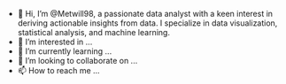 - 👋 Hi, I’m @Metwill98, a passionate data analyst with a keen interest in deriving actionable insights from data. I specialize in data visualization, statistical analysis, and machine learning.
- 👀 I’m interested in ...
- 🌱 I’m currently learning ...
- 💞️ I’m looking to collaborate on ...
- 📫 How to reach me ...

<!---
Metwill98/Metwill98 is a ✨ special ✨ repository because its `README.md` (this file) appears on your GitHub profile.
You can click the Preview link to take a look at your changes.
--->

